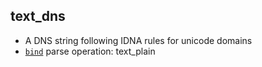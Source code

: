 ## text_dns

- A DNS string following IDNA rules for unicode domains
- [`bind`](bind.md) parse operation: text_plain